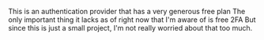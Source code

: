 


This is an authentication provider that has a very generous free plan
The only important thing it lacks as of right now that I'm aware of is free 2FA
But since this is just a small project, I'm not really worried about that too much.


